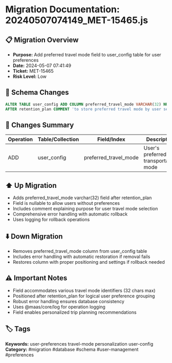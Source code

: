 # Migration Documentation: 20240507074149_MET-15465.js

## 📋 Migration Overview
- **Purpose:** Add preferred travel mode field to user_config table for user preferences
- **Date:** 2024-05-07 07:41:49
- **Ticket:** MET-15465
- **Risk Level:** Low

## 🔧 Schema Changes
```sql
ALTER TABLE user_config ADD COLUMN preferred_travel_mode VARCHAR(32) NULL 
AFTER retention_plan COMMENT 'to store preferred travel mode by user selection';
```

## 📝 Changes Summary
| Operation | Table/Collection | Field/Index | Description |
|-----------|-----------------|-------------|-------------|
| ADD | user_config | preferred_travel_mode | User's preferred transportation mode |

## ⬆️ Up Migration
- Adds preferred_travel_mode varchar(32) field after retention_plan
- Field is nullable to allow users without preferences
- Includes comment explaining purpose for user travel mode selection
- Comprehensive error handling with automatic rollback
- Uses logging for rollback operations

## ⬇️ Down Migration
- Removes preferred_travel_mode column from user_config table
- Includes error handling with automatic restoration if removal fails
- Restores column with proper positioning and settings if rollback needed

## ⚠️ Important Notes
- Field accommodates various travel mode identifiers (32 chars max)
- Positioned after retention_plan for logical user preference grouping
- Robust error handling ensures database consistency
- Uses @maas/core/log for operation logging
- Field enables personalized trip planning recommendations

## 🏷️ Tags
**Keywords:** user-preferences travel-mode personalization user-config
**Category:** #migration #database #schema #user-management #preferences